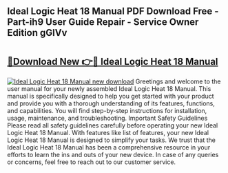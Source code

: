 ## Ideal Logic Heat 18 Manual PDF Download Free - Part-ih9 User Guide Repair - Service Owner Edition gGlVv

# <h2><a href="http://cf17442.oget.top/?id=Ideal+Logic+Heat+18+Manual">🔗Download New 👉🔴 Ideal Logic Heat 18 Manual</a></h2>

[![Ideal Logic Heat 18 Manual new download](https://i.imgur.com/5g1atiW.png)](http://cf17442.oget.top/?id=Ideal+Logic+Heat+18+Manual)
Greetings and welcome to the user manual for your newly assembled Ideal Logic Heat 18 Manual. This manual is specifically designed to help you get started with your product and provide you with a thorough understanding of its features, functions, and capabilities. You will find step-by-step instructions for installation, usage, maintenance, and troubleshooting. Important Safety Guidelines Please read all safety guidelines carefully before operating your new Ideal Logic Heat 18 Manual. With features like list of features, your new Ideal Logic Heat 18 Manual is designed to simplify your tasks. We trust that the Ideal Logic Heat 18 Manual has been a comprehensive resource in your efforts to learn the ins and outs of your new device. In case of any queries or concerns, feel free to reach out to our customer service.

